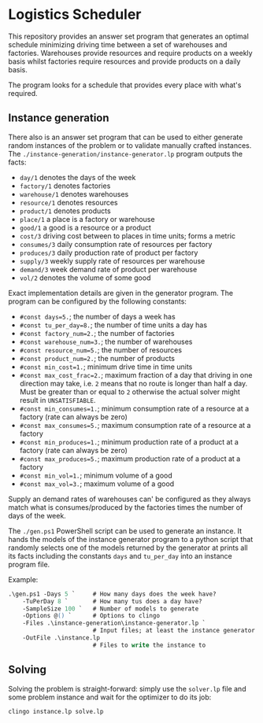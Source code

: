 # Logistics Scheduler

This repository provides an answer set program that generates an optimal
schedule minimizing driving time between a set of warehouses and factories.
Warehouses provide resources and require products on a weekly basis whilst
factories require resources and provide products on a daily basis.

The program looks for a schedule that provides every place with what's required.

## Instance generation

There also is an answer set program that can be used to either generate random
instances of the problem or to validate manually crafted instances.
The `./instance-generation/instance-generator.lp` program outputs the facts:
* `day/1` denotes the days of the week
* `factory/1` denotes factories
* `warehouse/1` denotes warehouses
* `resource/1` denotes resources
* `product/1` denotes products
* `place/1` a place is a factory or warehouse
* `good/1` a good is a resource or a product
* `cost/3` driving cost between to places in time units; forms a metric
* `consumes/3` daily consumption rate of resources per factory
* `produces/3` daily production rate of product per factory
* `supply/3` weekly supply rate of resources per warehouse
* `demand/3` week demand rate of product per warehouse
* `vol/2` denotes the volume of some good

Exact implementation details are given in the generator program.
The program can be configured by the following constants:
* `#const days=5.`; the number of days a week has
* `#const tu_per_day=8.`; the number of time units a day has
* `#const factory_num=2.`; the number of factories
* `#const warehouse_num=3.`; the number of warehouses
* `#const resource_num=5.`; the number of resources
* `#const product_num=2.`; the number of products
* `#const min_cost=1.`; minimum drive time in time units
* `#const max_cost_frac=2.`; maximum fraction of a day that driving in one direction may take, i.e. `2` means that no route is longer than half a day.
Must be greater than or equal to `2` otherwise the actual solver might result in `UNSATISFIABLE`.
* `#const min_consumes=1.`; minimum consumption rate of a resource at a factory (rate can always be zero)
* `#const max_consumes=5.`; maximum consumption rate of a resource at a factory
* `#const min_produces=1.`; minimum production rate of a product at a factory (rate can always be zero)
* `#const max_produces=5.`; maximum production rate of a product at a factory
* `#const min_vol=1.`; minimum volume of a good
* `#const max_vol=3.`; maximum volume of a good

Supply an demand rates of warehouses can' be configured as they always match what is consumes/produced by the factories times the number of days of the week.

The `./gen.ps1` PowerShell script can be used to generate an instance.
It hands the models of the instance generator program to a python script that randomly selects one of the models returned by the generator at prints all its facts including the constants `days` and `tu_per_day` into an instance program file.

Example:
```ps
.\gen.ps1 -Days 5 `     # How many days does the week have?
    -TuPerDay 8 `       # How many tus does a day have?
    -SampleSize 100 `   # Number of models to generate
    -Options @() `      # Options to clingo
    -Files .\instance-generation\instance-generator.lp `
                        # Input files; at least the instance generator and optionally other constraints
    -OutFile .\instance.lp
                        # Files to write the instance to
```

## Solving

Solving the problem is straight-forward: simply use the `solver.lp` file and some problem instance and wait for the optimizer to do its job:
```
clingo instance.lp solve.lp
```
